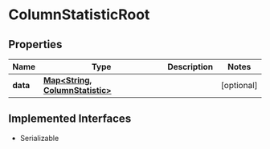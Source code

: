 

# ColumnStatisticRoot


## Properties

Name | Type | Description | Notes
------------ | ------------- | ------------- | -------------
**data** | [**Map&lt;String, ColumnStatistic&gt;**](ColumnStatistic.md) |  |  [optional]


## Implemented Interfaces

* Serializable


